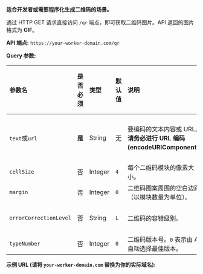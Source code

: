**适合开发者或需要程序化生成二维码的场景。**

通过 HTTP GET 请求直接访问 `/qr` 端点，即可获取二维码图片。API 返回的图片格式为 **GIF**。

**API 端点:** `https://your-worker-domain.com/qr`

**Query 参数:**

| 参数名                 | 是否必须 | 类型    | 默认值 | 说明                                                         | 合法值范围                 |
| :--------------------- | :------- | :------ | :----- | :----------------------------------------------------------- | :------------------------- |
| `text`或`url`          | **是**   | String  | 无     | 要编码的文本内容或 URL。**请务必进行 URL 编码 (encodeURIComponent)**。 | 任何字符串                 |
| `cellSize`             | 否       | Integer | `4`    | 每个二维码模块的像素大小。                                   | `1` 到 `20`                |
| `margin`               | 否       | Integer | `0`    | 二维码图案周围的空白边距（以模块数量为单位）。               | `0` 到 `10`                |
| `errorCorrectionLevel` | 否       | String  | `L`    | 二维码的容错级别。                                           | `'L'`, `'M'`, `'Q'`, `'H'` |
| `typeNumber`           | 否       | Integer | `0`    | 二维码版本号。`0` 表示由 API 自动选择最佳版本。              | `0` 到 `40`                |

**示例 URL (请将 `your-worker-domain.com` 替换为你的实际域名):**
